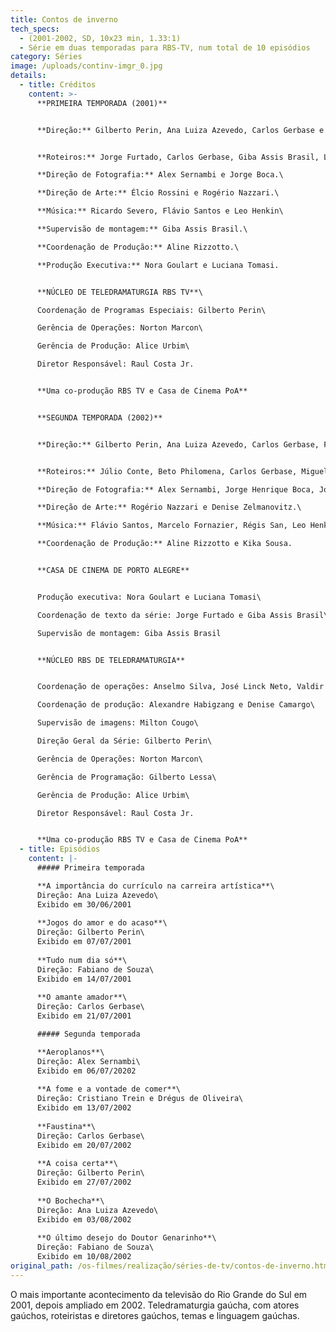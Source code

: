 ```yaml
---
title: Contos de inverno
tech_specs:
  - (2001-2002, SD, 10x23 min, 1.33:1)
  - Série em duas temporadas para RBS-TV, num total de 10 episódios
category: Séries
image: /uploads/continv-imgr_0.jpg
details:
  - title: Créditos
    content: >-
      **PRIMEIRA TEMPORADA (2001)**


      **Direção:** Gilberto Perin, Ana Luiza Azevedo, Carlos Gerbase e Fabiano de Souza.


      **Roteiros:** Jorge Furtado, Carlos Gerbase, Giba Assis Brasil, Luis Fernando Veríssimo, Glênio Póvoas, Ana Luiza Azevedo, Fabiano de Souza e Emiliano Urbim.\

      **Direção de Fotografia:** Alex Sernambi e Jorge Boca.\

      **Direção de Arte:** Élcio Rossini e Rogério Nazzari.\

      **Música:** Ricardo Severo, Flávio Santos e Leo Henkin\

      **Supervisão de montagem:** Giba Assis Brasil.\

      **Coordenação de Produção:** Aline Rizzotto.\

      **Produção Executiva:** Nora Goulart e Luciana Tomasi.


      **NÚCLEO DE TELEDRAMATURGIA RBS TV**\

      Coordenação de Programas Especiais: Gilberto Perin\

      Gerência de Operações: Norton Marcon\

      Gerência de Produção: Alice Urbim\

      Diretor Responsável: Raul Costa Jr.


      **Uma co-produção RBS TV e Casa de Cinema PoA**


      **SEGUNDA TEMPORADA (2002)**


      **Direção:** Gilberto Perin, Ana Luiza Azevedo, Carlos Gerbase, Fabiano de Souza, Alex Sernambi, Cristiano Trein e Drégus de Oliveira.


      **Roteiros:** Júlio Conte, Beto Philomena, Carlos Gerbase, Miguel da Costa Franco, Marcelo Pires e Tomás Creus.\

      **Direção de Fotografia:** Alex Sernambi, Jorge Henrique Boca, Joel Sagardia, Jaime Lerner e Juliano Lopes.\

      **Direção de Arte:** Rogério Nazzari e Denise Zelmanovitz.\

      **Música:** Flávio Santos, Marcelo Fornazier, Régis San, Leo Henkin, Hique Gomez e Henrique W. Gueiros.\

      **Coordenação de Produção:** Aline Rizzotto e Kika Sousa.


      **CASA DE CINEMA DE PORTO ALEGRE**


      Produção executiva: Nora Goulart e Luciana Tomasi\

      Coordenação de texto da série: Jorge Furtado e Giba Assis Brasil\

      Supervisão de montagem: Giba Assis Brasil


      **NÚCLEO RBS DE TELEDRAMATURGIA**


      Coordenação de operações: Anselmo Silva, José Linck Neto, Valdir Gonçalves e Voltaire Vargas\

      Coordenação de produção: Alexandre Habigzang e Denise Camargo\

      Supervisão de imagens: Milton Cougo\

      Direção Geral da Série: Gilberto Perin\

      Gerência de Operações: Norton Marcon\

      Gerência de Programação: Gilberto Lessa\

      Gerência de Produção: Alice Urbim\

      Diretor Responsável: Raul Costa Jr.


      **Uma co-produção RBS TV e Casa de Cinema PoA**
  - title: Episódios
    content: |-
      ##### Primeira temporada

      **A importância do currículo na carreira artística**\
      Direção: Ana Luiza Azevedo\
      Exibido em 30/06/2001
      	
      **Jogos do amor e do acaso**\
      Direção: Gilberto Perin\
      Exibido em 07/07/2001
      	
      **Tudo num dia só**\
      Direção: Fabiano de Souza\
      Exibido em 14/07/2001
      	
      **O amante amador**\
      Direção: Carlos Gerbase\
      Exibido em 21/07/2001

      ##### Segunda temporada

      **Aeroplanos**\
      Direção: Alex Sernambi\
      Exibido em 06/07/20202
      	
      **A fome e a vontade de comer**\
      Direção: Cristiano Trein e Drégus de Oliveira\
      Exibido em 13/07/2002
      	
      **Faustina**\
      Direção: Carlos Gerbase\
      Exibido em 20/07/2002
      	
      **A coisa certa**\
      Direção: Gilberto Perin\
      Exibido em 27/07/2002
      	
      **O Bochecha**\
      Direção: Ana Luiza Azevedo\
      Exibido em 03/08/2002
      	
      **O último desejo do Doutor Genarinho**\
      Direção: Fabiano de Souza\
      Exibido em 10/08/2002
original_path: /os-filmes/realização/séries-de-tv/contos-de-inverno.html
---
```

O mais importante acontecimento da televisão do Rio Grande do Sul em 2001, depois ampliado em 2002. Teledramaturgia gaúcha, com atores gaúchos, roteiristas e diretores gaúchos, temas e linguagem gaúchas.